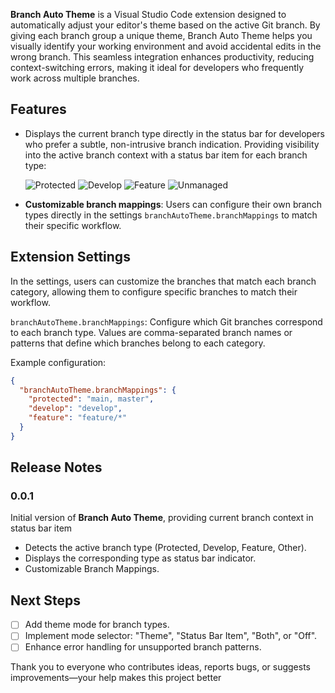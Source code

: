
**Branch Auto Theme** is a Visual Studio Code extension designed to automatically adjust your editor's theme based on the active Git branch. By giving each branch group a unique theme, Branch Auto Theme helps you visually identify your working environment and avoid accidental edits in the wrong branch. This seamless integration enhances productivity, reducing context-switching errors, making it ideal for developers who frequently work across multiple branches.

## Features


- Displays the current branch type directly in the status bar for developers who prefer a subtle, non-intrusive branch indication. Providing visibility into the active branch context with a status bar item for each branch type:

  ![Protected](https://img.shields.io/badge/⚠️_Protected-red) ![Develop](https://img.shields.io/badge/Develop-gray) ![Feature](https://img.shields.io/badge/Feature-gray) ![Unmanaged](https://img.shields.io/badge/⚠️_Unmanaged-yellow)

- **Customizable branch mappings**: Users can configure their own branch types directly in the settings `branchAutoTheme.branchMappings` to match their specific workflow.

<!-- Describe specific features of your extension including screenshots of your extension in action. Image paths are relative to this README file.

For example if there is an image subfolder under your extension project workspace:

\!\[feature X\]\(images/feature-x.png\) -->

<!-- > Tip: Many popular extensions utilize animations. This is an excellent way to show off your extension! We recommend short, focused animations that are easy to follow. -->

<!-- ## Requirements

If you have any requirements or dependencies, add a section describing those and how to install and configure them. -->

## Extension Settings

In the settings, users can customize the branches that match each branch category, allowing them to configure specific branches to match their workflow.

`branchAutoTheme.branchMappings`: Configure which Git branches correspond to each branch type. Values are comma-separated branch names or patterns that define which branches belong to each category.


Example configuration:

```json
{
  "branchAutoTheme.branchMappings": {
    "protected": "main, master",
    "develop": "develop",
    "feature": "feature/*"
  }
}
```

<!-- 
## Known Issues

Calling out known issues can help limit users opening duplicate issues against your extension. -->

## Release Notes

### 0.0.1

Initial version of **Branch Auto Theme**, providing current branch context in status bar item
- Detects the active branch type (Protected, Develop, Feature, Other).
- Displays the corresponding type as status bar indicator.
- Customizable Branch Mappings.

## Next Steps

- [ ] Add theme mode for branch types.
- [ ] Implement mode selector: "Theme", "Status Bar Item", "Both", or "Off".
- [ ] Enhance error handling for unsupported branch patterns.

Thank you to everyone who contributes ideas, reports bugs, or suggests improvements—your help makes this project better